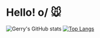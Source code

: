 # Hello! o/ 🐭
  ![Gerry's GitHub stats](https://github-readme-stats.vercel.app/api?username=Hiratsuna&show_icons=true&theme=highcontrast) 
  [![Top Langs](https://github-readme-stats.vercel.app/api/top-langs/?username=Hiratsuna&layout=donut)](https://github.com/anuraghazra/github-readme-stats)

